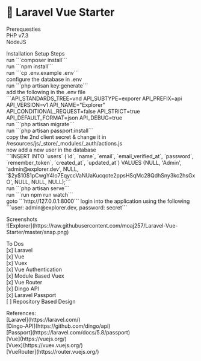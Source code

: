 # :rocket: Laravel Vue Starter
<dl>
<dt>Prerequesties</dt>
<dt>PHP v7.3</dt>
<dt>NodeJS</dt>
</dl>

<dl>
<dt>Installation Setup Steps</dt>
<dt>run ```composer install```</dt>
<dt>run ```npm install```</dt>
<dt>run ```cp .env.example .env```</dt>
<dt>configure the database in .env</dt>
<dt>run ```php artisan key:generate```</dt>
<dt>add the following in the .env file</dt>
    ```API_STANDARDS_TREE=vnd
    API_SUBTYPE=exporer
    API_PREFIX=api
    API_VERSION=v1
    API_NAME="Explorer"
    API_CONDITIONAL_REQUEST=false
    API_STRICT=true
    API_DEFAULT_FORMAT=json
    API_DEBUG=true
<dt>run ```php artisan migrate```</dt>
<dt>run ```php artisan passport:install```</dt>
<dt>copy the 2nd client secret & change it in /resources/js/_store/_modules/_auth/actions.js</dt>
<dt>now add a new user in the database</dt>
    ```INSERT INTO `users` (`id`, `name`, `email`, `email_verified_at`, `password`, `remember_token`, `created_at`, `updated_at`) VALUES (NULL, 'Admin', 'admin@explorer.dev', NULL, '$2y$10$1pCwgY4Io7EqyccVaNUaKucqote2ppsHSqMc28QdhSny3kc2hsGxO', NULL, NULL, NULL);```
<dt>run ```php artisan serve```</dt>
<dt>run ```run npm run watch```</dt>
<dt>goto ```http://127.0.0.1:8000``` login into the application using the following</dt>
    ```user: admin@explorer.dev, password: secret```
</dl>

<dl>
<dt>Screenshots</dt>
![Explorer](https://raw.githubusercontent.com/moaj257/Laravel-Vue-Starter/master/snap.png)

<dl>
<dt>To Dos</dt>
 <dt>[x] Laravel</dt>
 <dt>[x] Vue</dt>
 <dt>[x] Vuex</dt>
 <dt>[x] Vue Authentication</dt>
 <dt>[x] Module Based Vuex</dt>
 <dt>[x] Vue Router</dt>
 <dt>[x] Dingo API</dt>
 <dt>[x] Laravel Passport</dt>
 <dt>[ ] Repository Based Design</dt>
</dl>

<dl>
<dt>References:</dt>
<dt>[Laravel](https://laravel.com/)</dt>
<dt>[Dingo-API](https://github.com/dingo/api)</dt>
<dt>[Passport](https://laravel.com/docs/5.8/passport)</dt>
<dt>[Vue](https://vuejs.org/)</dt>
<dt>[Vuex](https://vuex.vuejs.org/)</dt>
<dt>[VueRouter](https://router.vuejs.org/)</dt>
</dl>
